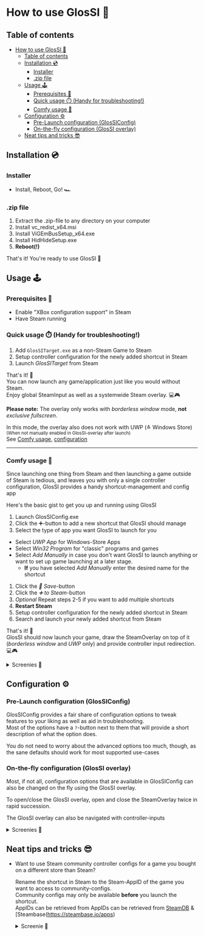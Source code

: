 # How to use GlosSI 📖

## Table of contents

- [How to use GlosSI 📖](#how-to-use-glossi-)
  - [Table of contents](#table-of-contents)
  - [Installation 💿](#installation-)
    - [Installer](#installer)
    - [.zip file](#zip-file)
  - [Usage 🕹️](#usage-️)
    - [Prerequisites 🚨](#prerequisites-)
    - [Quick usage ⏱️ (Handy for troubleshooting!)](#quick-usage-️-handy-for-troubleshooting)
    - [Comfy usage 🧸](#comfy-usage-)
  - [Configuration ⚙️](#configuration-️)
    - [Pre-Launch configuration (GlosSIConfig)](#pre-launch-configuration-glossiconfig)
    - [On-the-fly configuration (GlosSI overlay)](#on-the-fly-configuration-glossi-overlay)
  - [Neat tips and tricks 😎](#neat-tips-and-tricks-)

## Installation 💿

### Installer

- Install, Reboot, Go! 🏎️

### .zip file

1. Extract the .zip-file to any directory on your computer
2. Install vc_redist_x64.msi
3. Install ViGEmBusSetup_x64.exe
4. Install HidHideSetup.exe
5. **Reboot(!)**

That's it! You're ready to use GlosSI 🙌

## Usage 🕹️

### Prerequisites 🚨

- Enable "XBox configuration support" in Steam
- Have Steam running

### Quick usage ⏱️ (Handy for troubleshooting!)

1. Add `GlosSITarget.exe` as a non-Steam Game to Steam
2. Setup controller configuration for the newly added shortcut in Steam
3. Launch _GlosSITarget_ from Steam

That's it! 🎉  
You can now launch any game/application just like you would without Steam.  
Enjoy global SteamInput as well as a systemwide Steam overlay. 💻🎮

**Please note:**
The overlay only works with _borderless window_ mode, **not** _exclusive fullscreen_.

In this mode, the overlay also does not work with UWP (≙ Windows Store)  
<sup>(When not manually enabled in GlosSI-overlay after launch)</sup>  
See [Comfy usage](#-comfy-usage), [configuration](#-configuration)

---

### Comfy usage 🧸

Since launching one thing from Steam and then launching a game outside of Steam is tedious, and leaves you with only a single controller configuration, GlosSI provides a handy shortcut-management and config app

Here's the basic gist to get you up and running using GlosSI

1. Launch GlosSIConfig.exe
2. Click the ➕-button to add a new shortcut that GlosSI should manage
3. Select the type of app you want GlosSI to launch for you  

- Select _UWP App_ for Windows-Store Apps
- Select _Win32 Program_ for "classic" programs and games
- Select _Add Manually_ in case you don't want GlosSI to launch anything or want to set up game launching at a later stage.
  - **If** you have selected _Add Manually_ enter the desired name for the shortcut

1. Click the _💾 Save_-button
2. Click the _➕ to Steam_-button
3. _Optional_ Repeat steps 2-5 if you want to add multiple shortcuts
4. **Restart Steam**
5. Setup controller configuration for the newly added shortcut in Steam
6. Search and launch your newly added shortcut from Steam

That's it! 🎉  
GlosSI should now launch your game, draw the SteamOverlay on top of it (_borderless window_ and _UWP_ only) and provide controller input redirection. 💻🎮

<details>
  <summary>Screenies 📸</summary>

![steps-gif](./glossi_add_shortcut.gif)

</details>  

## Configuration ⚙️

### Pre-Launch configuration (GlosSIConfig)

GlosSIConfig provides a fair share of configuration options to tweak features to your liking as well as aid in troubleshooting.  
Most of the options have a `?`-button next to them that will provide a short description of what the option does.	

You do not need to worry about the advanced options too much, though, as the sane defaults should work for most supported use-cases

### On-the-fly configuration (GlosSI overlay)

Most, if not all, configuration options that are available in GlosSIConfig can also be changed on the fly using the GlosSI overlay.

To open/close the GlosSI overlay, open and close the SteamOverlay twice in rapid succession.

The GlosSI overlay can also be navigated with controller-inputs

<details>
  <summary>Screenies 📸</summary>

![overlay-screenie](./overlay_screenie.png)
![overlay-controller-controls-screenie](./imgui_controls_v6_Xbox.png)

</details>  

## Neat tips and tricks 😎

- Want to use Steam community controller configs for a game you bought on a different store than Steam?

    Rename the shortcut in Steam to the Steam-AppID of the game you want to access to community-configs.  
    Community configs may only be available **before** you launch the shortcut.  
    AppIDs can be retrieved from AppIDs can be retrieved from [SteamDB](https://steamdb.info/apps/) & [Steambase(https://steambase.io/apps)

    <details>
    <summary>Screenie 📸</summary>

    ![appid-trick](./appid_trick.png)

    </details>  
